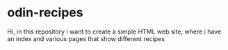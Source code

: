 # odin-recipes

Hi, in this repository i want to create a simple HTML web site, where i have an index and various pages that show different recipes